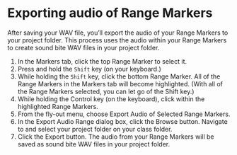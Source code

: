 # Exporting audio of Range Markers

After saving your WAV file, you’ll export the audio of your Range Markers to your project folder. This process uses the audio within your Range Markers to create sound bite WAV files in your project folder.

1. In the Markers tab, click the top Range Marker to select it. 
2. Press and hold the `Shift` key \(on your keyboard.\)
3. While holding the `Shift` key, click the bottom Range Marker. All of the Range Markers in the Markers tab will become highlighted. \(With all of the Range Markers selected, you can let go of the Shift key.\)
4. While holding the Control key \(on the keyboard\), click within the highlighted Range Markers.
5. From the fly-out menu, choose Export Audio of Selected Range Markers. 
6. In the Export Audio Range dialog box, click the Browse button. Navigate to and select your project folder on your class folder.
7. Click the Export button. The audio from your Range Markers will be saved as sound bite WAV files in your project folder.

